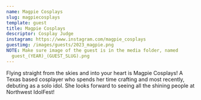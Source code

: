 ```yaml
---
name: Magpie Cosplays
slug: magpiecosplays
template: guest
title: Magpie Cosplays
descriptor: Cosplay Judge
instagram: https://www.instagram.com/magpie_cosplays
guestimg: /images/guests/2023_magpie.png
NOTE: Make sure image of the guest is in the media folder, named
  guest_(YEAR)_(GUEST_SLUG).png
---
```

Flying straight from the skies and into your heart is Magpie Cosplays! A Texas based cosplayer who spends her time crafting and most recently, debuting as a solo idol. She looks forward to seeing all the shining people at Northwest IdolFest!